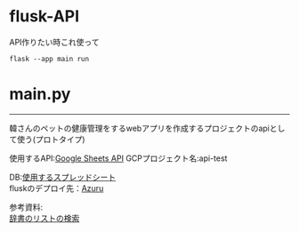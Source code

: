 # flusk-API
API作りたい時これ使って

```
flask --app main run
```

# main.py
---
韓さんのペットの健康管理をするwebアプリを作成するプロジェクトのapiとして使う(プロトタイプ)

使用するAPI:[Google Sheets API](https://console.cloud.google.com/apis/dashboard?hl=ja&project=api-test-355419&show=all)
GCPプロジェクト名:api-test

DB:[使用するスプレッドシート](https://docs.google.com/spreadsheets/d/1fIePGDbSQ80xQrK6QwWfb5EPQKtl1pcTgtfiQSs0knE/edit#gid=101134873)  
fluskのデプロイ先：[Azuru]()

参考資料:  
[辞書のリストの検索](https://python-academia.com/dict-list-search/)

